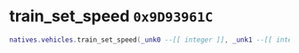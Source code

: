 # train_set_speed `0x9D93961C`

```lua
natives.vehicles.train_set_speed(_unk0 --[[ integer ]], _unk1 --[[ integer ]])
```